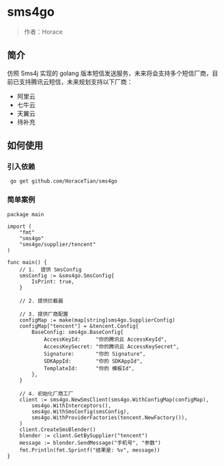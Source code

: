 # sms4go
> 作者：Horace

## 简介
仿照 Sms4j 实现的 golang 版本短信发送服务，未来将会支持多个短信厂商，目前已支持腾讯云短信，未来规划支持以下厂商：
- 阿里云
- 七牛云
- 天翼云
- 待补充

## 如何使用
### 引入依赖
```shell
 go get github.com/HoraceTian/sms4go
```
### 简单案例
```golang
package main

import (
	"fmt"
	"sms4go"
	"sms4go/supplier/tencent"
)

func main() {
	// 1.  提供 SmsConfig
	smsConfig := &sms4go.SmsConfig{
		IsPrint: true,
	}

	// 2. 提供拦截器

	// 3. 提供厂商配置
	configMap := make(map[string]sms4go.SupplierConfig)
	configMap["tencent"] = &tencent.Config{
		BaseConfig: sms4go.BaseConfig{
			AccessKeyId:     "你的腾讯云 AccessKeyId",
			AccessKeySecret: "你的腾讯云 AccessKeySecret",
			Signature:       "你的 Signature",
			SDKAppId:        "你的 SDKAppId",
			TemplateId:      "你的 模板Id",
		},
	}

	// 4. 初始化厂商工厂
	client := sms4go.NewSmsClient(sms4go.WithConfigMap(configMap),
		sms4go.WithInterceptors(),
		sms4go.WithSmsConfig(smsConfig),
		sms4go.WithProviderFactories(tencent.NewFactory()),
	)
	client.CreateSmsBlender()
	blender := client.GetBySupplier("tencent")
	message := blender.SendMessage("手机号", "参数")
	fmt.Println(fmt.Sprintf("结果是: %v", message))
}
```